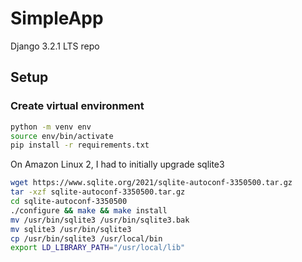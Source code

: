 # SimpleApp
Django 3.2.1 LTS repo

## Setup

### Create virtual environment

```bash
python -m venv env
source env/bin/activate
pip install -r requirements.txt
```
On Amazon Linux 2, I had to initially upgrade sqlite3

```bash
wget https://www.sqlite.org/2021/sqlite-autoconf-3350500.tar.gz
tar -xzf sqlite-autoconf-3350500.tar.gz
cd sqlite-autoconf-3350500
./configure && make && make install
mv /usr/bin/sqlite3 /usr/bin/sqlite3.bak
mv sqlite3 /usr/bin/sqlite3
cp /usr/bin/sqlite3 /usr/local/bin
export LD_LIBRARY_PATH="/usr/local/lib"
```
